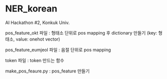 # NER_korean
AI Hackathon #2, Konkuk Univ.

pos_feature_okt 파일 : 형태소 단위로 pos mapping 후 dictionary 만들기 
(key: 형태소, value: onehot vector)

pos_feature_eumjeol 파일 : 음절 단위로 pos mapping

token 파일 : token 만드는 함수

make_pos_feaure.py : pos_feature 만들기

